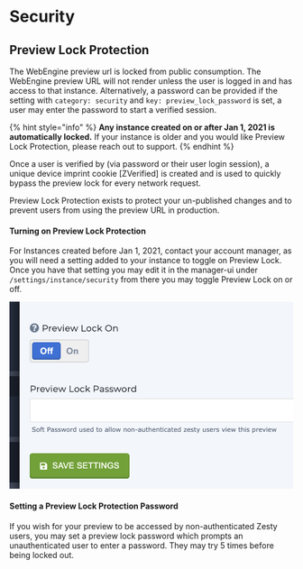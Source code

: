 # Security

## Preview Lock Protection

The WebEngine preview url is locked from public consumption. The WebEngine preview URL will not render unless the user is logged in and has access to that instance. Alternatively, a password can be provided if the setting with `category: security` and `key: preview_lock_password` is set, a user may enter the password to start a verified session.

{% hint style="info" %}
**Any instance created on or after Jan 1, 2021 is automatically locked.** If your instance is older and you would like Preview Lock Protection, please reach out to support. 
{% endhint %}

Once a user is verified by \(via password or their user login session\), a unique device imprint cookie \[ZVerified\] is created and is used to quickly bypass the preview lock for every network request.

Preview Lock Protection exists to protect your un-published changes and to prevent users from using the preview URL in production.

#### Turning on Preview Lock Protection

For Instances created before Jan 1, 2021, contact your account manager, as you will need a setting  added to your instance to toggle on Preview Lock.  Once you have that setting you may edit it in the manager-ui under `/settings/instance/security` from there you may toggle Preview Lock on or off.

![Preview Lock On is a legacy setting for Instances created before Jan 1, 2021](../../.gitbook/assets/image%20%285%29.png)

#### Setting a Preview Lock Protection Password

If you wish for your preview to be accessed by non-authenticated Zesty users, you may set a preview lock password which prompts an unauthenticated user to enter a password. They may try 5 times before being locked out. 

